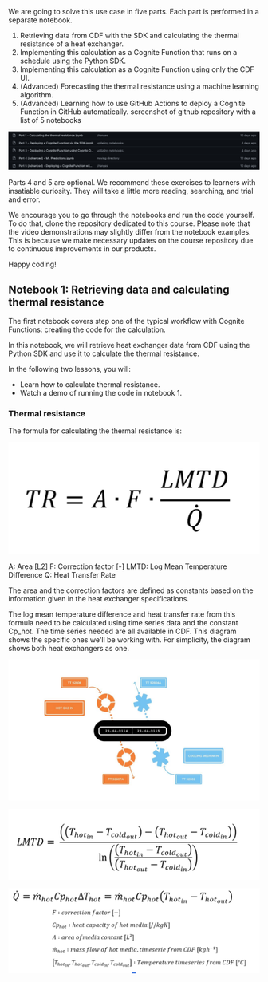 We are going to solve this use case in five parts. Each part is performed in a separate notebook.

1.  Retrieving data from CDF with the SDK and calculating the thermal resistance of a heat exchanger.
2.  Implementing this calculation as a Cognite Function that runs on a schedule using the Python SDK.
3.  Implementing this calculation as a Cognite 
Function using only the CDF UI.
4.  (Advanced) Forecasting the thermal resistance using a machine learning algorithm.
5.  (Advanced) Learning how to use GitHub Actions to deploy a Cognite Function in GitHub automatically.
screenshot of github repository with a list of 5 notebooks

!["Task overview](img/task_overview_01.png)

Parts 4 and 5 are optional. We recommend these exercises to learners with insatiable curiosity. They will take a little more reading, searching, and trial and error.

We encourage you to go through the notebooks and run the code yourself. To do that, clone the repository dedicated to this course. Please note that the video demonstrations may slightly differ from the notebook examples. This is because we make necessary updates on the course repository due to continuous improvements in our products.

Happy coding!

## Notebook 1: Retrieving data and calculating thermal resistance

The first notebook covers step one of the typical workflow with Cognite Functions: creating the code for the calculation. 

In this notebook, we will retrieve heat exchanger data from CDF using the Python SDK and use it to calculate the thermal resistance.

In the following two lessons, you will:

* Learn how to calculate thermal resistance.
* Watch a demo of running the code in notebook 1.

### Thermal resistance

The formula for calculating the thermal resistance is:

!["Therminal resitencial"](img/therminal_resitance_01.png)

A: Area [L2]
F: Correction factor [-]
LMTD: Log Mean Temperature Difference
Q: Heat Transfer Rate

The area and the correction factors are defined as constants based on the information given in the heat exchanger specifications. 

The log mean temperature difference and heat transfer rate from this formula need to be calculated using time series data and the constant Cp_hot. The time series needed are all available in CDF. This diagram shows the specific ones we'll be working with. For simplicity, the diagram shows both heat exchangers as one. 

!["Therminal resitencial"](img/therminal_resitance_02.png)

!["Therminal resitencial"](img/therminal_resitance_03.png)

!["Therminal resitencial"](img/therminal_resitance_04.png)




 



 